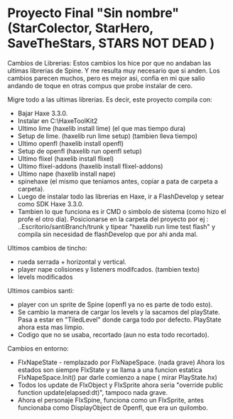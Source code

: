 # Proyecto Final "Sin nombre" (StarColector, StarHero, SaveTheStars, STARS NOT DEAD )

Cambios de Librerias:
Estos cambios los hice por que no andaban las ultimas librerias de Spine. Y me resulta muy necesario que si anden.
Los cambios parecen muchos, pero es mejor asi, confia en mi que salio andando de toque en otras compus que probe instalar de cero.

Migre todo a las ultimas librerias. Es decir, este proyecto compila con:
- Bajar Haxe 3.3.0.
- Instalar en C:\HaxeToolKit2 
- Ultimo lime (haxelib install lime) (el que mas tiempo dura)
- Setup de lime. (haxelib run lime setup) (tambien lleva tiempo)
- Ultimo openfl (haxelib install openfl)
- Setup de openfl (haxelib run openfl setup)
- Ultimo flixel (haxelib install flixel)
- Ultimo flixel-addons (haxelib install flixel-addons)
- Ultimo nape (haxelib install nape)
- spinehaxe (el mismo que teniamos antes, copiar a pata de carpeta a carpeta).
- Luego de instalar todo las librerias en Haxe, ir a FlashDevelop y setear como SDK Haxe 3.3.0.
- Tambien lo que funciona es ir CMD o simbolo de sistema (como hizo el profe el otro dia). Posicionarse 
en la carpeta del proyecto por ej : ..Escritorio/santiBranch/trunk y tipear "haxelib run lime test flash" 
y compila sin necesidad de flashDevelop que por ahi anda mal.

Ultimos cambios de tincho:
- rueda serrada + horizontal y vertical.
- player nape colisiones y listeners modifcados. (tambien texto)
- levels modificados

Ultimos cambios santi:
- player con un sprite de Spine (openfl ya no es parte de todo esto).
- Se cambio la manera de cargar los levels y la sacamos del playState. Pasa a estar en "TiledLevel" donde carga todo por defecto. PlayState ahora esta mas limpio.
- Codigo que no se usaba, recortado (aun no esta todo recortado).

Cambios en entorno:
- FlxNapeState - remplazado por FlxNapeSpace. (nada grave) Ahora los estados son siempre FlxState y se llama a una funcion estatica FlxNapeSpace.Init()
par darle comienzo a nape ( mirar PlayState.hx)
- Todos los update de FlxObject y FlxSprite ahora seria "override public function update(elapsed:dt)", tampoco nada grave.
- Ahora el personaje FlxSpine, funciona como un FlxSprite, antes funcionaba como DisplayObject de Openfl, que era un quilombo.